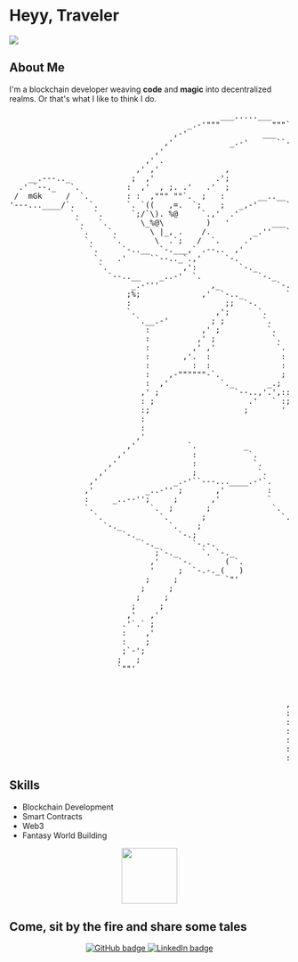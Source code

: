 # Heyy, Traveler


<img src='https://i.giphy.com/media/v1.Y2lkPTc5MGI3NjExb2RoaTB1OTh1eXl3MjVlcDcydnFzdHJveTZjd3FpYXZ5bmhnczFjZSZlcD12MV9pbnRlcm5hbF9naWZfYnlfaWQmY3Q9Zw/xT9IgH0ql6ji3F65os/giphy.gif'>

## About Me

I'm a blockchain developer weaving **code** and **magic** into decentralized realms.
Or that's what I like to think I do.
<pre>
                                             ___.....___
                                      _.-'"""           """``--._
                                   ,-'                ___         `-.
                                 ,'            _.-'      ``-..       `-.
                               ,'                             `-.       `-.
                             ,' .                                `.        `.
                           ,' ,'              ,                    `         `.
    __.---.._             ;  ,'             .';                                `.
  .' `--._   `.          :  ,'  , ;. .'   .'  ;                                 `.
 /  mGk     /  `.        : :  ,""" ""`.  ;   :       __..__                       `.
'---...____/`.   `.      `. `((   ,=.  `;    ;   _,-'      ``-.                    `.
             `.   `.      `;/`\). %@     `.,'  .'              `-.                  `.
              `.   `.       \_%@\         )   '         ___       `.     .           :
               `.    `.       \ |_, .    /.         _.''   ``-._    '     `.         :           _
                `.    `.       \  .`;   /  `.     .'            `-.        `.        `.           `:._
                 `.     `-..__  `-.___,` .--..  ,'                 `.       `.        `.            ) `.
                  `.   .'     ``--.._`.,'     `-.                    `.                `.          ,'   `.
                   `.                ,':         `-._                  `.               `.        ,'     :
                     `--..__    _..-'  `.            `-._               `.                `._   _,'      :
                          _.-'''           ,_            `-.             `.                  `-'   ;     :
                         ;%;             ,'  `-.._         `.             `.                      ,'     :
                         :                    ;;  `-.       :              `.                  --'      ,'
                         `.                 ,';      `.     `.              `.   `.                    ,'
                           `.__.-'         ; ;        `.     :               `.   `-._                ,'
                             :           ,' ;          `.    `.               `.      `--..          ,'
                             :          ,' ;            `.    `           _     `-._               .'
                             :         ,' ,'             `.   `.         ; `        ``--...__..--''
                             :       ,'.  :               :    :        ;:  `
                             :         :  :               :    :       ; ;   :
                             :    ,-""""""-`.             ;    :     ,','    :
                             :  ,'           `._       _.;     :.._ ; ,     ;
                            ,' ;                `--..,'.',::::::   '.'   _.'
                            : ;                    .'   ` :;:;:;     `,-"`.
                            :;                    ;       ' ' '       :.   `
                            :                                         :::   `
                            :                                         :::    :
                           ,'                                         ::'    :
                         ,'           `.          _                   :'     :
                       ,'              :           `.                 :      :
                     ,'                :            `.                :      :
                   ,'                  ;             `.               :      `.
                 ,'                _.-'``---...____.-'`.              :        `
                ,'           _..-'' ;       ,'         :              `         `-.__
                :     _..--'';     ;       ,'          `               `.            `.
                `.            `.  ;       ;             `.          `-.  `.    `-.     :
                  `.            `.       ;                `.           `.  `.     `.   :
                    `-._          `.    ;                   `-.         `   :.     `   `.
                        `-._        `-.;                       `.           ; `.        :
                            `-._       `-.-.                    ;          ,'   `.      `.
                               ;`-._     `. `-._                :          ;     `.      :
                              ,'    `-.       ( `.              :         :       `.     `.
                              '     ;  `-.-._(   )              :        ,'        `.     :
                             ;     ;          `"'               :        ;          `     `.
                            ;     ;                             :       :            `     :
                           ;     ;                              :       ;            `.    `.
                          ;     ;                               ;      ;              `     :
                         ,'   ,'                               ,      ;               `     :
                        .'`.` ;                                :      ;                `    `.
                        :    ,'                                :     :                 :     `.
                        :    ;                                 ;     ;                 `.  `. `.
                        ;`-';                                 ,     :                   `.`.:.':
                       ;   ;                                  ;     :                    :  : ,'
                       `""'                                  ,      ;                    :    :
                                                             ;     :                     :    :
                                                            ,      :                     :`-':'
                                                            ;      :                     :__.'
                                                           , :      :
                                                           : `.,'  ;
                                                           :     ,'
                                                           :     :
                                                           :.___.:
                                                           :    ,'
                                                           :__,'
</pre>
## Skills

- Blockchain Development
- Smart Contracts
- Web3
- Fantasy World Building

<p align="center">
  <img src="https://media.giphy.com/media/5ndklThG9vUUdTmgMn/giphy.gif" width="100" height="100">
</p>

## Come, sit by the fire and share some tales

<p align="center">
  <a href="https://github.com/yourusername">
    <img src="https://img.shields.io/badge/GitHub-100000?style=for-the-badge&logo=github&logoColor=white" alt="GitHub badge">
  </a>
  <a href="https://linkedin.com/in/yourusername">
    <img src="https://img.shields.io/badge/LinkedIn-0077B5?style=for-the-badge&logo=linkedin&logoColor=white" alt="LinkedIn badge">
  </a>
</p>
